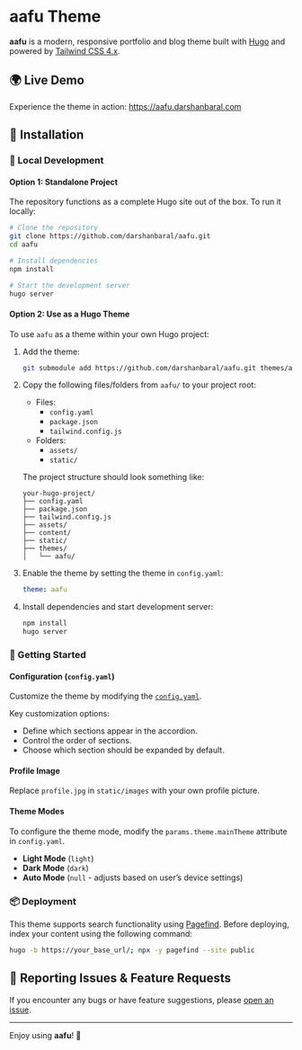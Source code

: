 # aafu Theme

**aafu** is a modern, responsive portfolio and blog theme built with [Hugo](https://gohugo.io/) and powered by [Tailwind CSS 4.x](https://tailwindcss.com/).

## 🌍 Live Demo

Experience the theme in action: https://aafu.darshanbaral.com

## 🚀 Installation

### 🧪 Local Development

#### Option 1: Standalone Project

The repository functions as a complete Hugo site out of the box. To run it locally:

```sh
# Clone the repository
git clone https://github.com/darshanbaral/aafu.git
cd aafu

# Install dependencies
npm install

# Start the development server
hugo server
```

#### Option 2: Use as a Hugo Theme

To use `aafu` as a theme within your own Hugo project:

1. Add the theme:

   ```bash
   git submodule add https://github.com/darshanbaral/aafu.git themes/aafu
   ```

2. Copy the following files/folders from `aafu/` to your project root:

   - Files:
     - `config.yaml`
     - `package.json`
     - `tailwind.config.js`
   - Folders:
     - `assets/`
     - `static/`

    The project structure should look something like:

    ```
    your-hugo-project/
    ├── config.yaml
    ├── package.json
    ├── tailwind.config.js    
    ├── assets/
    ├── content/
    ├── static/
    ├── themes/
    │   └── aafu/
    ```

3. Enable the theme by setting the theme in `config.yaml`:

   ```yaml
   theme: aafu
   ```

4. Install dependencies and start development server:

   ```bash
   npm install
   hugo server
   ```

### 🔧 Getting Started

#### Configuration (`config.yaml`)

Customize the theme by modifying the [`config.yaml`](https://github.com/darshanbaral/aafu/blob/master/config.yaml).

Key customization options:

- Define which sections appear in the accordion.
- Control the order of sections.
- Choose which section should be expanded by default.

#### Profile Image

Replace `profile.jpg` in `static/images` with your own profile picture.

#### Theme Modes

To configure the theme mode, modify the `params.theme.mainTheme` attribute in `config.yaml`.

- **Light Mode** (`light`)
- **Dark Mode** (`dark`)
- **Auto Mode** (`null` - adjusts based on user’s device settings)

### 📦 Deployment

This theme supports search functionality using [Pagefind](https://pagefind.app/). Before deploying, index your content using the following command:

```sh
hugo -b https://your_base_url/; npx -y pagefind --site public
```

## 🐞 Reporting Issues & Feature Requests

If you encounter any bugs or have feature suggestions, please [open an issue](https://github.com/darshanbaral/aafu/issues/new).

---

Enjoy using **aafu**! 🚀
